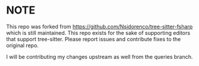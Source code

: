 # NOTE
This repo was forked from https://github.com/Nsidorenco/tree-sitter-fsharp which is still maintained.
This repo exists for the sake of supporting editors that support tree-sitter.
Please report issues and contribute fixes to the original repo.

I will be contributing my changes upstream as well from the queries branch.

